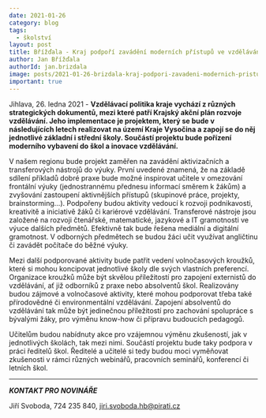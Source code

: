 ```yaml
---
date: 2021-01-26
category: blog
tags:
  - školství
layout: post
title: Břížďala - Kraj podpoří zavádění moderních přístupů ve vzdělávání
author: Jan Břížďala
authorId: jan.brizdala
image: posts/2021-01-26-brizdala-kraj-podpori-zavadeni-modernich-pristupu.JPG
important: true
---
```


Jihlava, 26. ledna 2021 - **Vzdělávací politika kraje vychází z různých strategických dokumentů, mezi které patří Krajský akční plán rozvoje vzdělávání. Jeho implementace je projektem, který se bude v následujících letech realizovat na území Kraje Vysočina a zapojí se do něj jednotlivé základní i střední školy. Součástí projektu bude pořízení moderního vybavení do škol a inovace vzdělávání.**

V našem regionu bude projekt zaměřen na zavádění aktivizačních a transferových nástrojů do výuky. První uvedené znamená, že na základě sdílení příkladů dobré praxe bude možné inspirovat učitele v omezování frontální výuky (jednostrannému přednesu informací směrem k žákům) a zvyšování zastoupení aktivnějších přístupů (skupinové práce, projekty, brainstorming…). Podpořeny budou aktivity vedoucí k rozvoji podnikavosti, kreativitě a iniciativě žáků či kariérové vzdělávání. Transferové nástroje jsou založené na rozvoji čtenářské, matematické, jazykové a IT gramotnosti ve výuce dalších předmětů. Efektivně tak bude řešena mediální a digitální gramotnost. V odborných předmětech se budou žáci učit využívat angličtinu či zavádět počítače do běžné výuky.  

Mezi další podporované aktivity bude patřit vedení volnočasových kroužků, které si mohou koncipovat jednotlivé školy dle svých vlastních preferencí. Organizace kroužků může být skvělou příležitostí pro zapojení externistů do vzdělávání, ať již odborníků z praxe nebo absolventů škol. Realizovány budou zájmové a volnočasové aktivity, které mohou podporovat třeba také přírodovědné či environmentální vzdělávání. Zapojení absolventů do vzdělávání tak může být jedinečnou příležitostí pro zachování spolupráce s bývalými žáky, pro výměnu know-how či přípravu budoucích pedagogů.

Učitelům budou nabídnuty akce pro vzájemnou výměnu zkušeností, jak v jednotlivých školách, tak mezi nimi. Součástí projektu bude taky podpora v práci ředitelů škol. Ředitelé a učitelé si tedy budou moci vyměňovat zkušenosti v rámci různých webinářů, pracovních seminářů, konferencí či letních škol.

---

***KONTAKT PRO NOVINÁŘE***

Jiří Svoboda, 724 235 840, <jiri.svoboda.hb@pirati.cz>
